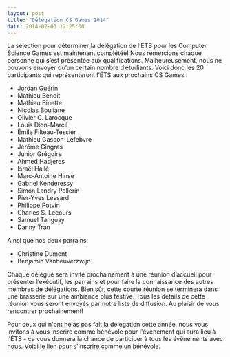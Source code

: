 ```yaml
---
layout: post
title: "Délégation CS Games 2014"
date: 2014-02-03 12:25:06
---
```


La sélection pour déterminer la délégation de l’ÉTS pour les Computer Science Games est maintenant complétée! Nous remercions chaque personne qui s’est présentée aux qualifications. Malheureusement, nous ne pouvons envoyer qu’un certain nombre d’étudiants. Voici donc les 20 participants qui représenteront l’ÉTS aux prochains CS Games :

* Jordan Guérin
* Mathieu Benoit
* Mathieu Binette
* Nicolas Bouliane
* Olivier C. Larocque
* Louis Dion-Marcil
* Émile Filteau-Tessier
* Mathieu Gascon-Lefebvre
* Jérôme Gingras
* Junior Grégoire
* Ahmed Hadjeres
* Israël Hallé
* Marc-Antoine Hinse
* Gabriel Kenderessy
* Simon Landry Pellerin
* Pier-Yves Lessard
* Philippe Potvin
* Charles S. Lecours
* Samuel Tanguay
* Danny Tran

Ainsi que nos deux parrains:

* Christine Dumont
* Benjamin Vanheuverzwijn

Chaque délégué sera invité prochainement à une réunion d’accueil pour présenter l’exécutif, les parrains et pour faire la connaissance des autres membres de délégations. Bien sûr, cette courte réunion se terminera dans une brasserie sur une ambiance plus festive. Tous les détails de cette réunion vous seront envoyés par notre liste de diffusion. Au plaisir de vous rencontrer prochainement!

Pour ceux qui n'ont hélàs pas fait la délégation cette année, nous vous invitons à vous inscrire comme bénévole pour l'évènement qui aura lieu à l'ÉTS - ça vous donnera la chance de participer à tous les évènements avec nous. [Voici le lien pour s'inscrire comme un bénévole](http://benevole.csgames.org).
